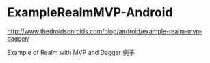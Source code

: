 # ExampleRealmMVP-Android
http://www.thedroidsonroids.com/blog/android/example-realm-mvp-dagger/

Example of Realm with MVP and Dagger 例子
